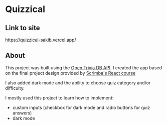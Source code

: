 # Quizzical

## Link to site

https://quizzical-sakib.vercel.app/

## About

This project was built using the [Open Trivia DB API](https://opentdb.com/). I created the app based on the final project design provided by [Scrimba's React course](https://www.youtube.com/watch?v=bMknfKXIFA8&t=29689s&ab_channel=freeCodeCamp.org)

I also added dark mode and the ability to choose quiz category and/or difficulty.

I mostly used this project to learn how to implement:
- custom inputs (checkbox for dark mode and radio buttons for quiz answers)
- dark mode
